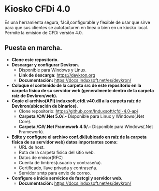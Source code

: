 # Kiosko CFDi 4.0
Es una herramienta segura, fácil,configurable y flexible de usar que sirve para que sus clientes se autofacturen en línea o bien en un kiosko local.
Permite la emision de CFDi versión 4.0.
## Puesta en marcha.
  * **Clone este repositorio.**
  * **Descargar y configurar Devkron.**
      * Disponible para Windows y Linux.
      * **Link de descarga:** <a href="https://devkron.org">https://devkron.org</a>
      * **Documentación:** <a href="https://docs.induxsoft.net/es/devkron/">https://docs.induxsoft.net/es/devkron/</a>
 * **Coloque el contenido de la carpeta src de este repositorio en la carpeta física de su servidor web (generalmente dentro de la carpeta raíz de Devkron/web).**
 * **Copie el archivo(API) induxsoft.cfdi.v40.dll a la carpeta raíz de Devkron(ubicación de binarios).**
     * Clone repositorio: https://github.com/Induxsoft/cfdi-4.0-api
     * **Carpeta /C#/.Net 5.0/.-** Disponible para Linux y Windows(.Net Core).
     * **Carpeta /C#/.Net Framework 4.5/.-** Disponible para Windows(.Net Framework).
 * **Edite y configure el archivo conf.dkl(ubicado en raíz de la carpeta física de su servidor web) datos importantes como:**
    * URL de host.
    * Ruta de la carpeta fisica del sitio web.
    * Datos de emisor(RFC)
    * Cuenta de timbres(usuario y contraseña).
    * Certificado, llave privada y contraseña.
    * Servidor smtp para envio de correo.
 * **Configure e inicie servicios de fastcgi y servidor web.**
    * **Documentación:** https://docs.induxsoft.net/es/devkron/


